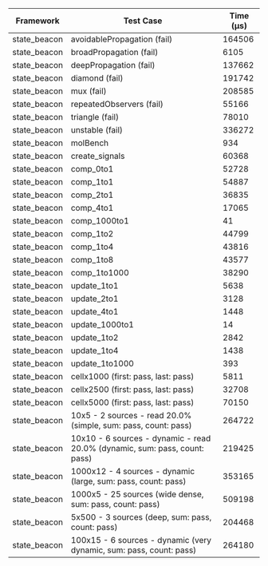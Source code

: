 | Framework | Test Case | Time (μs) |
| --- | --- | --- |
| state_beacon | avoidablePropagation (fail) | 164506 |
| state_beacon | broadPropagation (fail) | 6105 |
| state_beacon | deepPropagation (fail) | 137662 |
| state_beacon | diamond (fail) | 191742 |
| state_beacon | mux (fail) | 208585 |
| state_beacon | repeatedObservers (fail) | 55166 |
| state_beacon | triangle (fail) | 78010 |
| state_beacon | unstable (fail) | 336272 |
| state_beacon | molBench | 934 |
| state_beacon | create_signals | 60368 |
| state_beacon | comp_0to1 | 52728 |
| state_beacon | comp_1to1 | 54887 |
| state_beacon | comp_2to1 | 36835 |
| state_beacon | comp_4to1 | 17065 |
| state_beacon | comp_1000to1 | 41 |
| state_beacon | comp_1to2 | 44799 |
| state_beacon | comp_1to4 | 43816 |
| state_beacon | comp_1to8 | 43577 |
| state_beacon | comp_1to1000 | 38290 |
| state_beacon | update_1to1 | 5638 |
| state_beacon | update_2to1 | 3128 |
| state_beacon | update_4to1 | 1448 |
| state_beacon | update_1000to1 | 14 |
| state_beacon | update_1to2 | 2842 |
| state_beacon | update_1to4 | 1438 |
| state_beacon | update_1to1000 | 393 |
| state_beacon | cellx1000 (first: pass, last: pass) | 5811 |
| state_beacon | cellx2500 (first: pass, last: pass) | 32708 |
| state_beacon | cellx5000 (first: pass, last: pass) | 70150 |
| state_beacon | 10x5 - 2 sources - read 20.0% (simple, sum: pass, count: pass) | 264722 |
| state_beacon | 10x10 - 6 sources - dynamic - read 20.0% (dynamic, sum: pass, count: pass) | 219425 |
| state_beacon | 1000x12 - 4 sources - dynamic (large, sum: pass, count: pass) | 353165 |
| state_beacon | 1000x5 - 25 sources (wide dense, sum: pass, count: pass) | 509198 |
| state_beacon | 5x500 - 3 sources (deep, sum: pass, count: pass) | 204468 |
| state_beacon | 100x15 - 6 sources - dynamic (very dynamic, sum: pass, count: pass) | 264180 |
